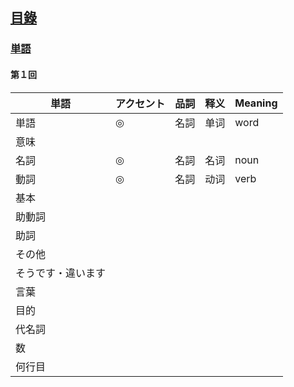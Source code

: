 ## [<ruby><span>目錄</span><rt data-rt="もくろく"></rt></ruby>](../README.md)

### [単語](./単語.md)

#### 第１回

| <ruby><span>単語</span><rt data-rt="たんご"></rt></ruby>     | <ruby><span>アクセント</span><rt data-rt="あくせんと"></rt></ruby> | <ruby><span>品詞</span><rt data-rt="ひんし"></rt></ruby> | 释义 | Meaning |
| ------------------------------------------------------------ | ------------------------------------------------------------ | -------------------------------------------------------- | ---- | ------- |
| 単語                                                         | ◎                                                            | <ruby><span>名詞</span><rt data-rt="めいし"></rt></ruby> | 单词 | word    |
| <ruby><span>意味</span><rt data-rt="いみ"></rt></ruby>       |                                                              |                                                          |      |         |
| <ruby><span>名詞</span><rt data-rt="めいし"></rt></ruby>     | ◎                                                            | 名詞                                                     | 名词 | noun    |
| <ruby><span>動詞</span><rt data-rt="どうし"></rt></ruby>     | ◎                                                            | 名詞                                                     | 动词 | verb    |
| <ruby><span>基本</span><rt data-rt="きほん"></rt></ruby>     |                                                              |                                                          |      |         |
| <ruby><span>助動詞</span><rt data-rt="じょどうし"></rt></ruby> |                                                              |                                                          |      |         |
| <ruby><span>助詞</span><rt data-rt="じょし"></rt></ruby>     |                                                              |                                                          |      |         |
| <ruby><span>その他</span><rt data-rt="そのた"></rt></ruby>   |                                                              |                                                          |      |         |
| そうです・<ruby><span>違います</span><rt data-rt="ちがいます"></rt></ruby> |                                                              |                                                          |      |         |
| <ruby><span>言葉</span><rt data-rt="ことば"></rt></ruby>     |                                                              |                                                          |      |         |
| <ruby><span>目的</span><rt data-rt="もくてき"></rt></ruby>   |                                                              |                                                          |      |         |
| <ruby><span>代名詞</span><rt data-rt="だいめいし"></rt></ruby> |                                                              |                                                          |      |         |
| <ruby><span>数</span><rt data-rt="かず"></rt></ruby>         |                                                              |                                                          |      |         |
| <ruby><span>何行目</span><rt data-rt="なんぎょうめ"></rt></ruby> |                                                              |                                                          |      |         |

